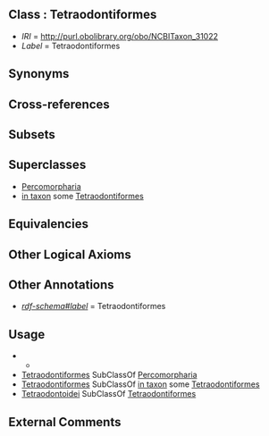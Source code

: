 
## Class : Tetraodontiformes

 * *IRI* = http://purl.obolibrary.org/obo/NCBITaxon_31022
 * *Label* = Tetraodontiformes

## Synonyms


## Cross-references


## Subsets


## Superclasses

 * [Percomorpharia](../../NCBITaxon/22/NCBITaxon_1489922.md)
 * [in taxon](../../RO/62/RO_0002162.md) some [Tetraodontiformes](../../NCBITaxon/22/NCBITaxon_31022.md)

## Equivalencies


## Other Logical Axioms


## Other Annotations

 * *[rdf-schema#label](../../el/rdf-schema#label.md)* = Tetraodontiformes

## Usage

 * -
 * [Tetraodontiformes](../../NCBITaxon/22/NCBITaxon_31022.md) SubClassOf [Percomorpharia](../../NCBITaxon/22/NCBITaxon_1489922.md)
 * [Tetraodontiformes](../../NCBITaxon/22/NCBITaxon_31022.md) SubClassOf [in taxon](../../RO/62/RO_0002162.md) some [Tetraodontiformes](../../NCBITaxon/22/NCBITaxon_31022.md)
 * [Tetraodontoidei](../../NCBITaxon/28/NCBITaxon_31028.md) SubClassOf [Tetraodontiformes](../../NCBITaxon/22/NCBITaxon_31022.md)

## External Comments

